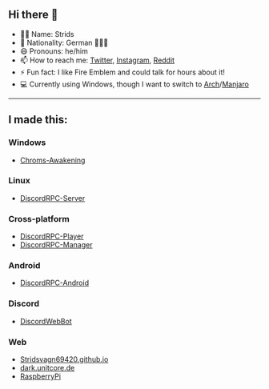 ## Hi there 👋
- 👨‍💻 Name: Strids
- 🚩 Nationality: German 🖤💖💛
- 😄 Pronouns: he/him
- 📫 How to reach me: [Twitter](https://twitter.com/rog_nineteen), [Instagram](https://www.instagram.com/rog_nineteen/), [Reddit](https://www.reddit.com/user/rog_nineteen)
- ⚡ Fun fact: I like Fire Emblem and could talk for hours about it!
- 💻 Currently using Windows, though I want to switch to [Arch](https://archlinux.org/)/[Manjaro](https://manjaro.org/)
<hr>

## I made this:
### Windows
* [Chroms-Awakening](https://github.com/Stridsvagn69420/Chroms-Awakening)

### Linux
* [DiscordRPC-Server](https://github.com/Stridsvagn69420/DiscordRPC-Server)

### Cross-platform
* [DiscordRPC-Player](https://github.com/Stridsvagn69420/DiscordRPC-Player)
* [DiscordRPC-Manager](https://github.com/Stridsvagn69420/DiscordRPC-Manager)

### Android
* [DiscordRPC-Android](https://github.com/Stridsvagn69420/DiscordRPC-Android)

### Discord
* [DiscordWebBot](https://github.com/Stridsvagn69420/DiscordWebBot)

### Web
* [Stridsvagn69420.github.io](https://github.com/Stridsvagn69420/Stridsvagn69420.github.io)
* [dark.unitcore.de](https://github.com/Stridsvagn69420/dark.unitcore.de)
* [RaspberryPi](https://github.com/Stridsvagn69420/RaspberryPi)
